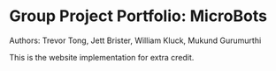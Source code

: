 # Group Project Portfolio: MicroBots
Authors: Trevor Tong, Jett Brister, William Kluck, Mukund Gurumurthi

This is the website implementation for extra credit.
